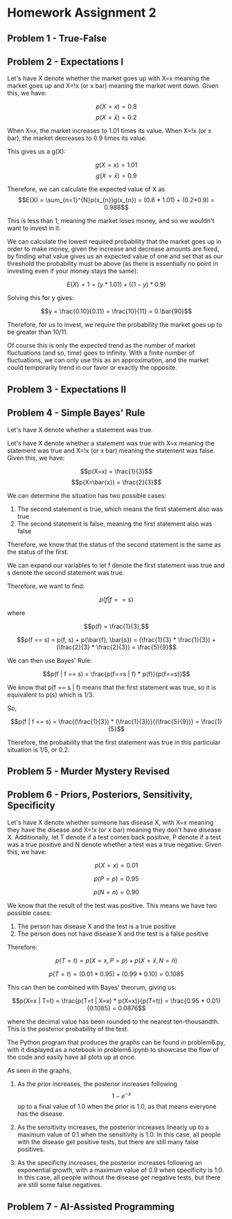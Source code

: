# Homework Assignment 2

## Problem 1 - True-False

## Problem 2 - Expectations I

Let's have X denote whether the market goes up with X=x meaning the market goes up and X=!x (or x bar) meaning the market went down. Given this, we have:

$$p(X=x) = 0.8$$
$$p(X=\bar{x}) = 0.2$$

When X=x, the market increases to 1.01 times its value.
When X=!x (or x bar), the market decreases to 0.9 times its value.

This gives us a g(X):

$$g(X=x) = 1.01$$
$$g(X=\bar{x}) = 0.9$$

Therefore, we can calculate the expected value of X as
$$E(X) = \sum_{n=1}^{N}p(x_{n})g(x_{n}) = (0.8 * 1.01) + (0.2*0.9) = 0.988$$

This is less than 1, meaning the market loses money, and so we wouldn't want to invest in it. 

We can calculate the lowest required probability that the market goes up in order to make money, given the increase and decrease amounts are fixed, by finding what value gives us an expected value of one and set that as our threshold the probability must be above (as there is essentially no point in investing even if your money stays the same):

$$E(X) = 1 = (y * 1.01) + ((1-y) * 0.9)$$

Solving this for y gives:

$$y = \frac{0.10}{0.11} = \frac{10}{11} = 0.\bar{90}$$

Therefore, for us to invest, we require the probability the market goes up to be greater than 10/11.

Of course this is only the expected trend as the number of market fluctuations (and so, time) goes to infinity. With a finite number of fluctuations, we can only use this as an approximation, and the market could temporarily trend in our favor or exactly the opposite.

## Problem 3 - Expectations II

## Problem 4 - Simple Bayes' Rule

Let's have X denote whether a statement was true. 

Let's have X denote whether a statement was true with X=x meaning the statement was true and X=!x (or x bar) meaning the statement was false. Given this, we have:

$$p(X=x) = \frac{1}{3}$$
$$p(X=\bar{x}) = \frac{2}{3}$$

We can determine the situation has two possible cases:
1. The second statement is true, which means the first statement also was true
2. The second statement is false, meaning the first statement also was false

Therefore, we know that the status of the second statement is the same as the status of the first. 

We can expand our variables to let f denote the first statement was true and s denote the second statement was true.

Therefore, we want to find:

$$p(f | f == s)$$

where

$$p(f) = \frac{1}{3},$$

$$p(f == s) = p(f, s) + p(\bar{f}, \bar{s}) = (\frac{1}{3} * \frac{1}{3}) + (\frac{2}{3} * \frac{2}{3}) = \frac{5}{9}$$

We can then use Bayes' Rule:

$$p(f | f == s) = \frac{p(f==s | f) * p(f)}{p(f==s)}$$

We know that p(f == s | f) means that the first statement was true, so it is equivalent to p(s) which is 1/3.

So, 

$$p(f | f == s) = \frac{(\frac{1}{3}) * (\frac{1}{3})}{(\frac{5}{9})} = \frac{1}{5}$$

Therefore, the probability that the first statement was true in this particular situation is 1/5, or 0.2.

## Problem 5 - Murder Mystery Revised

## Problem 6 - Priors, Posteriors, Sensitivity, Specificity

Let's have X denote whether someone has disease X, with X=x meaning they have the disease and X=!x (or x bar) meaning they don't have disease X. Additionally, let T denote if a test comes back positive, P denote if a test was a true positive and N denote whether a test was a true negative. Given this, we have:

$$p(X=x) = 0.01$$

$$p(P=p) = 0.95$$

$$p(N=n) = 0.90$$

We know that the result of the test was positive. This means we have two possible cases:

1. The person has disease X and the test is a true positive
2. The person does not have disease X and the test is a false positive

Therefore:

$$p(T=t) = p(X=x, P=p) + p(X=\bar{x}, N=\bar{n})$$

$$p(T=t) = (0.01 * 0.95) + (0.99 * 0.10) =  0.1085$$

This can then be combined with Bayes' theorum, giving us:

$$p(X=x | T=t) = \frac{p(T=t | X=x) * p(X=x)}{p(T=t)} = \frac{0.95 * 0.01}{0.1085} = 0.0876$$

where the decimal value has been rounded to the nearest ten-thousandth. This is the posterior probability of the test.

The Python program that produces the graphs can be found in problem6.py, with it displayed as a notebook in problem6.ipynb to showcase the flow of the code and easily have all plots up at once.

As seen in the graphs, 

1. As the prior increases, the posterior increases following $$1-e^{-x}$$
up to a final value of 1.0 when the prior is 1.0, as that means everyone has the disease.

2. As the sensitivity increases, the posterior increases linearly up to a maximum value of 0.1 when the sensitivity is 1.0. In this case, all people with the disease get positive tests, but there are still many false positives.

3. As the specificity increases, the posterior increases following an exponential growth, with a maximum value of 0.9 when specificity is 1.0. In this case, all people without the disease get negative tests, but there are still some false negatives.

## Problem 7 - AI-Assisted Programming
